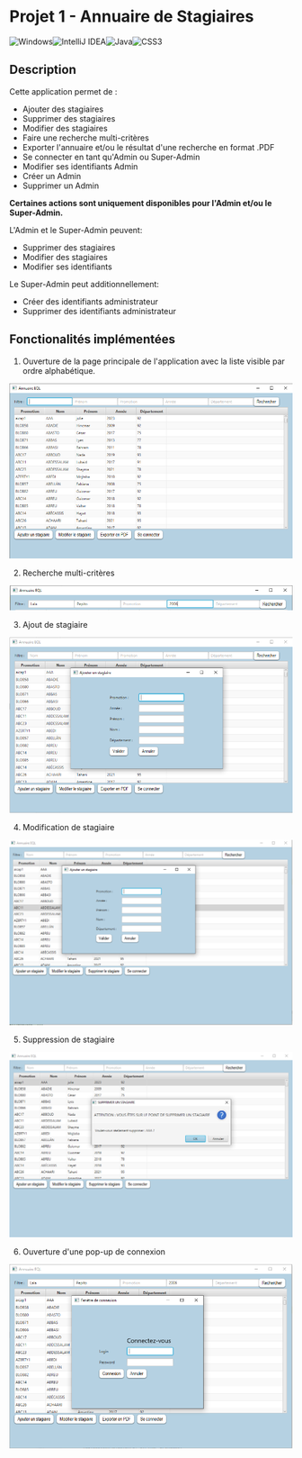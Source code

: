 # Projet 1 - Annuaire de Stagiaires

![Windows](https://img.shields.io/badge/Windows-0078D6?style=for-the-badge&logo=windows&logoColor=white)![IntelliJ IDEA](https://img.shields.io/badge/IntelliJIDEA-000000.svg?style=for-the-badge&logo=intellij-idea&logoColor=white)![Java](https://img.shields.io/badge/java-%23ED8B00.svg?style=for-the-badge&logo=java&logoColor=white)![CSS3](https://img.shields.io/badge/css3-%231572B6.svg?style=for-the-badge&logo=css3&logoColor=white)

## Description
Cette application permet de : 

* Ajouter des stagiaires
* Supprimer des stagiaires
* Modifier des stagiaires
* Faire une recherche multi-critères
* Exporter l'annuaire et/ou le résultat d'une recherche en format .PDF
* Se connecter en tant qu'Admin ou Super-Admin
* Modifier ses identifiants Admin
* Créer un Admin
* Supprimer un Admin

**Certaines actions sont uniquement disponibles pour l'Admin et/ou le Super-Admin.** 

L'Admin et le Super-Admin peuvent:
* Supprimer des stagiaires 
* Modifier des stagiaires
* Modifier ses identifiants

Le Super-Admin peut additionnellement:

* Créer des identifiants administrateur
* Supprimer des identifiants administrateur


## Fonctionalités implémentées

1. Ouverture de la page principale de l'application avec la liste visible par ordre alphabétique.

![base](/base.PNG)

2. Recherche multi-critères

![base](/search.PNG)

3. Ajout de stagiaire

![base](/add.PNG)

4. Modification de stagiaire

![base](/modify.PNG)

5. Suppression de stagiaire

![base](/delete.PNG)

6. Ouverture d'une pop-up de connexion

![base](/co.PNG)



